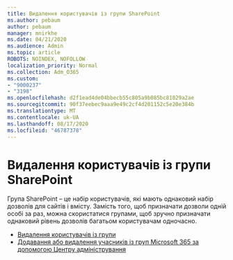 ```yaml
---
title: Видалення користувачів із групи SharePoint
ms.author: pebaum
author: pebaum
manager: mnirkhe
ms.date: 04/21/2020
ms.audience: Admin
ms.topic: article
ROBOTS: NOINDEX, NOFOLLOW
localization_priority: Normal
ms.collection: Adm_O365
ms.custom:
- "9000237"
- "3198"
ms.openlocfilehash: d2f1ead4de04bbecb55c805a9b085bc81029a2ae
ms.sourcegitcommit: 90f37eebec9aaa9e49c2cf4d201152c5e20e384b
ms.translationtype: MT
ms.contentlocale: uk-UA
ms.lasthandoff: 08/17/2020
ms.locfileid: "46787378"
---
```

# <a name="remove-users-from-a-sharepoint-group"></a>Видалення користувачів із групи SharePoint

Група SharePoint – це набір користувачів, які мають однаковий набір дозволів для сайтів і вмісту. Замість того, щоб призначати дозволи одній особі за раз, можна скористатися групами, щоб зручно призначати однаковий рівень дозволів багатьом користувачам одночасно.

- [Видалення користувачів із групи](https://docs.microsoft.com/sharepoint/customize-sharepoint-site-permissions#remove-users-from-a-group)
- [Додавання або видалення учасників із груп Microsoft 365 за допомогою Центру адміністрування](https://docs.microsoft.com/microsoft-365/admin/create-groups/add-or-remove-members-from-groups)
